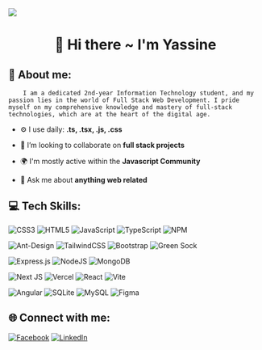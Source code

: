 
<img style="aspect-ratio: 16 / 9;" src="https://media.licdn.com/dms/image/D4D16AQGZYvzE0o1H9w/profile-displaybackgroundimage-shrink_350_1400/0/1704107600897?e=1710979200&v=beta&t=K9OXTI8lFhxFvzIPtPUgpY1ltnBd9XK9tGYQP9g1JYA"/>

<h1 align="center">👋 Hi there ~ I'm Yassine</h1>


## 📖 About me:

```
    I am a dedicated 2nd-year Information Technology student, and my passion lies in the world of Full Stack Web Development. I pride myself on my comprehensive knowledge and mastery of full-stack technologies, which are at the heart of the digital age.
```


- ⚙️ I use daily: **.ts, .tsx, .js, .css**

- 👯 I’m looking to collaborate on **full stack projects**
  
- 🌍 I'm mostly active within the **Javascript Community**

- 💬 Ask me about **anything web related**






## 💻 Tech Skills:
<!-- primitives -->
![CSS3](https://img.shields.io/badge/css3-%231572B6.svg?style=plastic&logo=css3&logoColor=white)
![HTML5](https://img.shields.io/badge/html5-%23E34F26.svg?style=plastic&logo=html5&logoColor=white)
![JavaScript](https://img.shields.io/badge/javascript-%23323330.svg?style=plastic&logo=javascript&logoColor=%23F7DF1E)
![TypeScript](https://img.shields.io/badge/typescript-%23007ACC.svg?style=plastic&logo=typescript&logoColor=white)
![NPM](https://img.shields.io/badge/NPM-%23CB3837.svg?style=plastic&logo=npm&logoColor=white)


![Ant-Design](https://img.shields.io/badge/-AntDesign-%230170FE?style=plastic&logo=ant-design&logoColor=white)
![TailwindCSS](https://img.shields.io/badge/tailwindcss-%2338B2AC.svg?style=plastic&logo=tailwind-css&logoColor=white)
![Bootstrap](https://img.shields.io/badge/bootstrap-%238511FA.svg?style=plastic&logo=bootstrap&logoColor=white)
![Green
Sock](https://img.shields.io/badge/green%20sock-88CE02?style=plastic&logo=greensock&logoColor=white)

![Express.js](https://img.shields.io/badge/express.js-%23404d59.svg?style=plastic&logo=express&logoColor=%2361DAFB)
![NodeJS](https://img.shields.io/badge/node.js-6DA55F?style=plastic&logo=node.js&logoColor=white)
![MongoDB](https://img.shields.io/badge/MongoDB-%234ea94b.svg?style=plastic&logo=mongodb&logoColor=white)

![Next
JS](https://img.shields.io/badge/Next-black?style=plastic&logo=next.js&logoColor=white)
![Vercel](https://img.shields.io/badge/vercel-%23000000.svg?style=plastic&logo=vercel&logoColor=white)
![React](https://img.shields.io/badge/react-%2320232a.svg?style=plastic&logo=react&logoColor=%2361DAFB)
![Vite](https://img.shields.io/badge/vite-%23646CFF.svg?style=plastic&logo=vite&logoColor=white)



![Angular](https://img.shields.io/badge/angular-%23DD0031.svg?style=plastic&logo=angular&logoColor=white)
![SQLite](https://img.shields.io/badge/sqlite-%2307405e.svg?style=plastic&logo=sqlite&logoColor=white)
![MySQL](https://img.shields.io/badge/mysql-%2300000f.svg?style=plastic&logo=mysql&logoColor=white)
![Figma](https://img.shields.io/badge/figma-%23F24E1E.svg?style=plastic&logo=figma&logoColor=white)

## 🌐 Connect with me:

[![Facebook](https://img.shields.io/badge/Facebook-%231877F2.svg?logo=Facebook&logoColor=white)](https://facebook.com/https://www.facebook.com/profile.php?id=100087242343751)
[![LinkedIn](https://img.shields.io/badge/LinkedIn-%230077B5.svg?logo=linkedin&logoColor=white)](https://linkedin.com/in/www.linkedin.com/in/krichenyassine)


